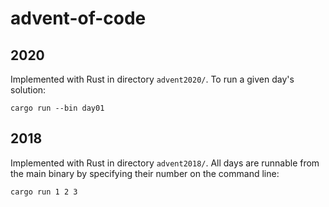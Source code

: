 # advent-of-code

## 2020

Implemented with Rust in directory `advent2020/`.
To run a given day's solution:

```
cargo run --bin day01
```

## 2018

Implemented with Rust in directory `advent2018/`.
All days are runnable from the main binary by specifying their number on the command line:

```
cargo run 1 2 3
```

